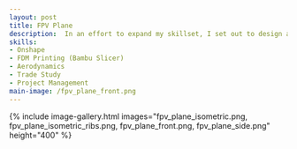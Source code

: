 ```yaml
---
layout: post
title: FPV Plane
description:  In an effort to expand my skillset, I set out to design an inexpensive FPV plane inspired by the Youtube chanels "AerostuffFPV" and "Experimental Airlines". The plane is a v-tail tractor configuration with the purpose of slow, efficient cruising with the capability to carry a small payload. Note (7/15/25): I am actively working on this project.
skills: 
- Onshape
- FDM Printing (Bambu Slicer)
- Aerodynamics
- Trade Study
- Project Management
main-image: /fpv_plane_front.png
---
```

{% include image-gallery.html images="fpv_plane_isometric.png, fpv_plane_isometric_ribs.png, fpv_plane_front.png, fpv_plane_side.png" height="400" %}
